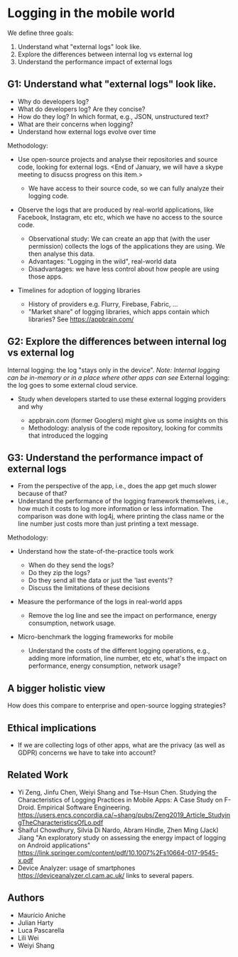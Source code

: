 # Logging in the mobile world

We define three goals:

1. Understand what "external logs" look like.
1. Explore the differences between internal log vs external log
1. Understand the performance impact of external logs

## G1: Understand what "external logs" look like.

* Why do developers log?
* What do developers log? Are they concise?
* How do they log? In which format, e.g., JSON, unstructured text?
* What are their concerns when logging?
* Understand how external logs evolve over time

Methodology:

* Use open-source projects and analyse their repositories and source code, looking for external logs. <End of January, we will have a skype meeting to disucss progress on this item.>
	* We have access to their source code, so we can fully analyze their logging code.

* Observe the logs that are produced by real-world applications, like Facebook, Instagram, etc etc, which we have no access to the source code.
	* Observational study: We can create an app that (with the user permission) collects the logs of the applications they are using. We then analyse this data.
	* Advantages: "Logging in the wild", real-world data
	* Disadvantages: we have less control about how people are using those apps.

* Timelines for adoption of logging libraries
	* History of providers e.g. Flurry, Firebase, Fabric, ...
	* "Market share" of logging libraries, which apps contain which libraries? See https://appbrain.com/ 

## G2: Explore the differences between internal log vs external log

Internal logging: the log "stays only in the device". _Note: Internal logging can be in-memory or in a place where other apps can see_
External logging: the log goes to some external cloud service.

* Study when developers started to use these external logging providers and why

	* appbrain.com (former Googlers) might give us some insights on this
	* Methodology: analysis of the code repository, looking for commits that introduced the logging


## G3: Understand the performance impact of external logs

* From the perspective of the app, i.e., does the app get much slower because of that?
* Understand the performance of the logging framework themselves, i.e., how much it costs to log more information or less information. The comparison was done with log4j, where printing the class name or the line number just costs more than just printing a text message.

Methodology:

* Understand how the state-of-the-practice tools work
	* When do they send the logs?
	* Do they zip the logs?
	* Do they send all the data or just the 'last events'?
	* Discuss the limitations of these decisions

* Measure the performance of the logs in real-world apps
	* Remove the log line and see the impact on performance, energy consumption, network usage.

* Micro-benchmark the logging frameworks for mobile
	* Understand the costs of the different logging operations, e.g., adding more information, line number, etc etc, what's the impact on performance, energy consumption, network usage?

## A bigger holistic view

How does this compare to enterprise and open-source logging strategies?

## Ethical implications

* If we are collecting logs of other apps, what are the privacy (as well as GDPR) concerns we have to take into account?

## Related Work

* Yi Zeng, Jinfu Chen, Weiyi Shang and Tse-Hsun Chen. Studying the Characteristics of Logging Practices in Mobile Apps: A Case Study on F-Droid. Empirical Software Engineering. 
https://users.encs.concordia.ca/~shang/pubs/Zeng2019_Article_StudyingTheCharacteristicsOfLo.pdf
* Shaiful Chowdhury, Silvia Di Nardo, Abram Hindle, Zhen Ming (Jack) Jiang "An exploratory study on assessing the energy impact of logging on Android applications" https://link.springer.com/content/pdf/10.1007%2Fs10664-017-9545-x.pdf
* Device Analyzer: usage of smartphones https://deviceanalyzer.cl.cam.ac.uk/ links to several papers.

## Authors

* Maurício Aniche
* Julian Harty
* Luca Pascarella
* Lili Wei
* Weiyi Shang

